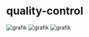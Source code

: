 # quality-control

![grafik](https://github.com/PrGermux/quality-control/assets/11144116/eb7543bd-d9f9-4a58-b650-fe36d484faee)
![grafik](https://github.com/PrGermux/quality-control/assets/11144116/5bb52383-2ccf-4ffc-b3d5-4e8a38587638)
![grafik](https://github.com/PrGermux/quality-control/assets/11144116/75515c53-ddd5-467c-85e1-c6475834df87)
